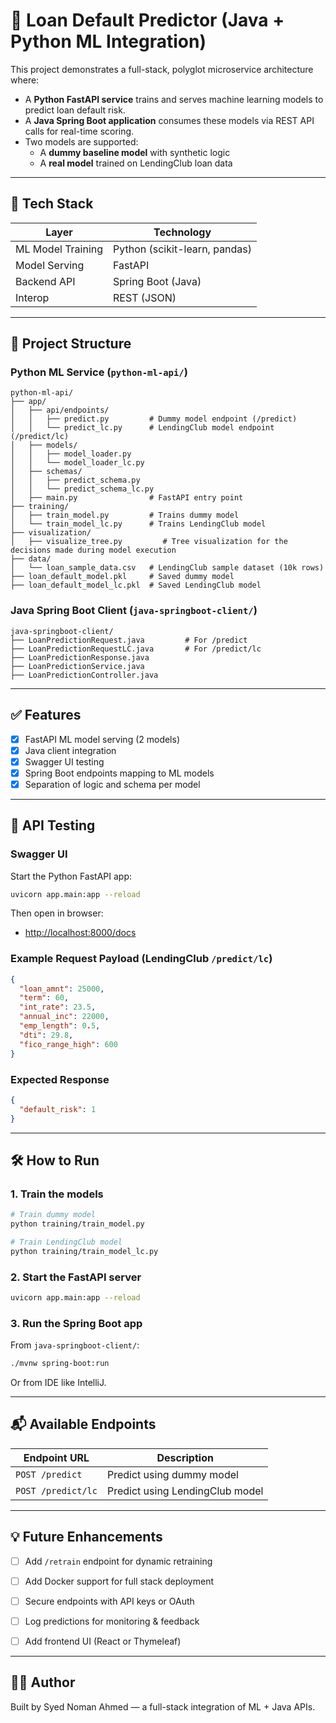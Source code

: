 # 🧠 Loan Default Predictor (Java + Python ML Integration)

This project demonstrates a full-stack, polyglot microservice architecture where:

- A **Python FastAPI service** trains and serves machine learning models to predict loan default risk.
- A **Java Spring Boot application** consumes these models via REST API calls for real-time scoring.
- Two models are supported:
    - A **dummy baseline model** with synthetic logic
    - A **real model** trained on LendingClub loan data

---

## 🚀 Tech Stack

| Layer             | Technology                     |
|------------------|---------------------------------|
| ML Model Training| Python (scikit-learn, pandas)   |
| Model Serving     | FastAPI                        |
| Backend API       | Spring Boot (Java)             |
| Interop           | REST (JSON)                    |

---

## 📁 Project Structure

### Python ML Service (`python-ml-api/`)

```
python-ml-api/
├── app/
│   ├── api/endpoints/
│   │   ├── predict.py         # Dummy model endpoint (/predict)
│   │   └── predict_lc.py      # LendingClub model endpoint (/predict/lc)
│   ├── models/
│   │   ├── model_loader.py
│   │   └── model_loader_lc.py
│   ├── schemas/
│   │   ├── predict_schema.py
│   │   └── predict_schema_lc.py
│   ├── main.py                # FastAPI entry point
├── training/
│   ├── train_model.py         # Trains dummy model
│   └── train_model_lc.py      # Trains LendingClub model
├── visualization/
│   ├── visualize_tree.py         # Tree visualization for the decisions made during model execution
├── data/
│   └── loan_sample_data.csv   # LendingClub sample dataset (10k rows)
├── loan_default_model.pkl     # Saved dummy model
├── loan_default_model_lc.pkl  # Saved LendingClub model
```

### Java Spring Boot Client (`java-springboot-client/`)

```
java-springboot-client/
├── LoanPredictionRequest.java         # For /predict
├── LoanPredictionRequestLC.java       # For /predict/lc
├── LoanPredictionResponse.java
├── LoanPredictionService.java
├── LoanPredictionController.java
```

---

## ✅ Features

- [x] FastAPI ML model serving (2 models)
- [x] Java client integration
- [x] Swagger UI testing
- [x] Spring Boot endpoints mapping to ML models
- [x] Separation of logic and schema per model

---

## 🧪 API Testing

### Swagger UI

Start the Python FastAPI app:

```bash
uvicorn app.main:app --reload
```

Then open in browser:
- [http://localhost:8000/docs](http://localhost:8000/docs)

### Example Request Payload (LendingClub `/predict/lc`)

```json
{
  "loan_amnt": 25000,
  "term": 60,
  "int_rate": 23.5,
  "annual_inc": 22000,
  "emp_length": 0.5,
  "dti": 29.8,
  "fico_range_high": 600
}
```

### Expected Response

```json
{
  "default_risk": 1
}
```

---

## 🛠 How to Run

### 1. Train the models

```bash
# Train dummy model
python training/train_model.py

# Train LendingClub model
python training/train_model_lc.py
```

### 2. Start the FastAPI server

```bash
uvicorn app.main:app --reload
```

### 3. Run the Spring Boot app

From `java-springboot-client/`:

```bash
./mvnw spring-boot:run
```

Or from IDE like IntelliJ.

---

## 📬 Available Endpoints

| Endpoint URL         | Description                     |
|----------------------|---------------------------------|
| `POST /predict`      | Predict using dummy model        |
| `POST /predict/lc`   | Predict using LendingClub model  |

---

## 💡 Future Enhancements

- [ ] Add `/retrain` endpoint for dynamic retraining
- [ ] Add Docker support for full stack deployment
- [ ] Secure endpoints with API keys or OAuth
- [ ] Log predictions for monitoring & feedback
- [ ] Add frontend UI (React or Thymeleaf)


---

## 👨‍💻 Author

Built by Syed Noman Ahmed — a full-stack integration of ML + Java APIs.
